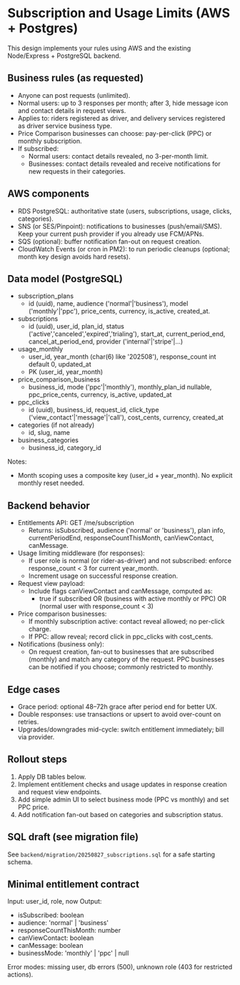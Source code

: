 # Subscription and Usage Limits (AWS + Postgres)

This design implements your rules using AWS and the existing Node/Express + PostgreSQL backend.

## Business rules (as requested)
- Anyone can post requests (unlimited).
- Normal users: up to 3 responses per month; after 3, hide message icon and contact details in request views.
- Applies to: riders registered as driver, and delivery services registered as driver service business type.
- Price Comparison businesses can choose: pay-per-click (PPC) or monthly subscription.
- If subscribed:
  - Normal users: contact details revealed, no 3-per-month limit.
  - Businesses: contact details revealed and receive notifications for new requests in their categories.

## AWS components
- RDS PostgreSQL: authoritative state (users, subscriptions, usage, clicks, categories).
- SNS (or SES/Pinpoint): notifications to businesses (push/email/SMS). Keep your current push provider if you already use FCM/APNs.
- SQS (optional): buffer notification fan-out on request creation.
- CloudWatch Events (or cron in PM2): to run periodic cleanups (optional; month key design avoids hard resets).

## Data model (PostgreSQL)
- subscription_plans
  - id (uuid), name, audience ('normal'|'business'), model ('monthly'|'ppc'), price_cents, currency, is_active, created_at.
- subscriptions
  - id (uuid), user_id, plan_id, status ('active','canceled','expired','trialing'), start_at, current_period_end, cancel_at_period_end, provider ('internal'|'stripe'|...)
- usage_monthly
  - user_id, year_month (char(6) like '202508'), response_count int default 0, updated_at
  - PK (user_id, year_month)
- price_comparison_business
  - business_id, mode ('ppc'|'monthly'), monthly_plan_id nullable, ppc_price_cents, currency, is_active, updated_at
- ppc_clicks
  - id (uuid), business_id, request_id, click_type ('view_contact'|'message'|'call'), cost_cents, currency, created_at
- categories (if not already)
  - id, slug, name
- business_categories
  - business_id, category_id

Notes:
- Month scoping uses a composite key (user_id + year_month). No explicit monthly reset needed.

## Backend behavior
- Entitlements API: GET /me/subscription
  - Returns: isSubscribed, audience ('normal' or 'business'), plan info, currentPeriodEnd, responseCountThisMonth, canViewContact, canMessage.
- Usage limiting middleware (for responses):
  - If user role is normal (or rider-as-driver) and not subscribed: enforce response_count < 3 for current year_month.
  - Increment usage on successful response creation.
- Request view payload:
  - Include flags canViewContact and canMessage, computed as:
    - true if subscribed OR (business with active monthly or PPC) OR (normal user with response_count < 3)
- Price comparison businesses:
  - If monthly subscription active: contact reveal allowed; no per-click charge.
  - If PPC: allow reveal; record click in ppc_clicks with cost_cents.
- Notifications (business only):
  - On request creation, fan-out to businesses that are subscribed (monthly) and match any category of the request. PPC businesses can be notified if you choose; commonly restricted to monthly.

## Edge cases
- Grace period: optional 48–72h grace after period end for better UX.
- Double responses: use transactions or upsert to avoid over-count on retries.
- Upgrades/downgrades mid-cycle: switch entitlement immediately; bill via provider.

## Rollout steps
1) Apply DB tables below.
2) Implement entitlement checks and usage updates in response creation and request view endpoints.
3) Add simple admin UI to select business mode (PPC vs monthly) and set PPC price.
4) Add notification fan-out based on categories and subscription status.

## SQL draft (see migration file)
See `backend/migration/20250827_subscriptions.sql` for a safe starting schema.

## Minimal entitlement contract
Input: user_id, role, now
Output:
- isSubscribed: boolean
- audience: 'normal' | 'business'
- responseCountThisMonth: number
- canViewContact: boolean
- canMessage: boolean
- businessMode: 'monthly' | 'ppc' | null

Error modes: missing user, db errors (500), unknown role (403 for restricted actions).

